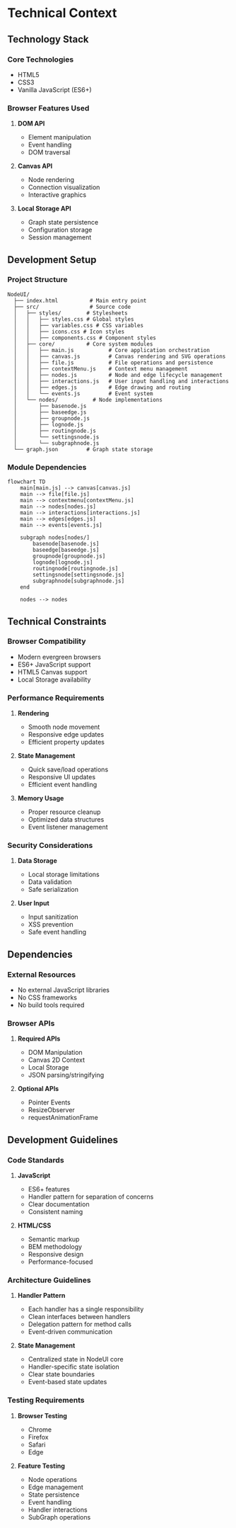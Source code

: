 # Technical Context

## Technology Stack

### Core Technologies
- HTML5
- CSS3
- Vanilla JavaScript (ES6+)

### Browser Features Used
1. **DOM API**
   - Element manipulation
   - Event handling
   - DOM traversal

2. **Canvas API**
   - Node rendering
   - Connection visualization
   - Interactive graphics

3. **Local Storage API**
   - Graph state persistence
   - Configuration storage
   - Session management

## Development Setup

### Project Structure
```
NodeUI/
  ├── index.html          # Main entry point
  ├── src/                # Source code
  │   ├── styles/        # Stylesheets
  │   │   ├── styles.css # Global styles
  │   │   ├── variables.css # CSS variables
  │   │   ├── icons.css # Icon styles
  │   │   ├── components.css # Component styles
  │   ├── core/          # Core system modules
  │   │   ├── main.js           # Core application orchestration
  │   │   ├── canvas.js         # Canvas rendering and SVG operations
  │   │   ├── file.js           # File operations and persistence
  │   │   ├── contextMenu.js    # Context menu management
  │   │   ├── nodes.js          # Node and edge lifecycle management
  │   │   ├── interactions.js   # User input handling and interactions
  │   │   ├── edges.js          # Edge drawing and routing
  │   │   └── events.js         # Event system
  │   └── nodes/           # Node implementations
  │       ├── basenode.js
  │       ├── baseedge.js
  │       ├── groupnode.js
  │       ├── lognode.js
  │       ├── routingnode.js
  │       └── settingsnode.js
  │       └── subgraphnode.js
  └── graph.json         # Graph state storage
```

### Module Dependencies
```mermaid
flowchart TD
    main[main.js] --> canvas[canvas.js]
    main --> file[file.js]
    main --> contextmenu[contextMenu.js]
    main --> nodes[nodes.js]
    main --> interactions[interactions.js]
    main --> edges[edges.js]
    main --> events[events.js]
    
    subgraph nodes[nodes/]
        basenode[basenode.js]
        baseedge[baseedge.js]
        groupnode[groupnode.js]
        lognode[lognode.js]
        routingnode[routingnode.js]
        settingsnode[settingsnode.js]
        subgraphnode[subgraphnode.js]
    end
    
    nodes --> nodes
```

## Technical Constraints

### Browser Compatibility
- Modern evergreen browsers
- ES6+ JavaScript support
- HTML5 Canvas support
- Local Storage availability

### Performance Requirements
1. **Rendering**
   - Smooth node movement
   - Responsive edge updates
   - Efficient property updates

2. **State Management**
   - Quick save/load operations
   - Responsive UI updates
   - Efficient event handling

3. **Memory Usage**
   - Proper resource cleanup
   - Optimized data structures
   - Event listener management

### Security Considerations
1. **Data Storage**
   - Local storage limitations
   - Data validation
   - Safe serialization

2. **User Input**
   - Input sanitization
   - XSS prevention
   - Safe event handling

## Dependencies

### External Resources
- No external JavaScript libraries
- No CSS frameworks
- No build tools required

### Browser APIs
1. **Required APIs**
   - DOM Manipulation
   - Canvas 2D Context
   - Local Storage
   - JSON parsing/stringifying

2. **Optional APIs**
   - Pointer Events
   - ResizeObserver
   - requestAnimationFrame

## Development Guidelines

### Code Standards
1. **JavaScript**
   - ES6+ features
   - Handler pattern for separation of concerns
   - Clear documentation
   - Consistent naming

2. **HTML/CSS**
   - Semantic markup
   - BEM methodology
   - Responsive design
   - Performance-focused

### Architecture Guidelines
1. **Handler Pattern**
   - Each handler has a single responsibility
   - Clean interfaces between handlers
   - Delegation pattern for method calls
   - Event-driven communication

2. **State Management**
   - Centralized state in NodeUI core
   - Handler-specific state isolation
   - Clear state boundaries
   - Event-based state updates

### Testing Requirements
1. **Browser Testing**
   - Chrome
   - Firefox
   - Safari
   - Edge

2. **Feature Testing**
   - Node operations
   - Edge management
   - State persistence
   - Event handling
   - Handler interactions
   - SubGraph operations 
